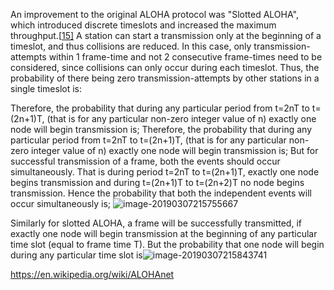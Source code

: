 An improvement to the original ALOHA protocol was "Slotted ALOHA", which introduced discrete timeslots and increased the maximum throughput.[[15\]](https://en.wikipedia.org/wiki/ALOHAnet#cite_note-15) A station can start a transmission only at the beginning of a timeslot, and thus collisions are reduced. In this case, only transmission-attempts within 1 frame-time and not 2 consecutive frame-times need to be considered, since collisions can only occur during each timeslot. Thus, the probability of there being zero transmission-attempts by other stations in a single timeslot is:

Therefore, the probability that during any particular period from t=2nT to t=(2n+1)T, (that is for any particular non-zero integer value of n) exactly one node will begin transmission is; Therefore, the probability that during any particular period from t=2nT to t=(2n+1)T, (that is for any particular non-zero integer value of n) exactly one node will begin transmission is; But for successful transmission of a frame, both the events should occur simultaneously. That is during period t=2nT to t=(2n+1)T, exactly one node begins transmission and during t=(2n+1)T to t=(2n+2)T no node begins transmission. Hence the probability that both the independent events will occur simultaneously is; ![image-20190307215755667](https://ws1.sinaimg.cn/large/006tKfTcgy1g0uwwinh31j30hj0143yl.jpg)

Similarly for slotted ALOHA, a frame will be successfully transmitted, if exactly one node will begin transmission at the beginning of any particular time slot (equal to frame time T). But the probability that one node will begin during any particular time slot is![image-20190307215843741](https://ws4.sinaimg.cn/large/006tKfTcgy1g0uwxczfpqj30c302iq2z.jpg)

https://en.wikipedia.org/wiki/ALOHAnet